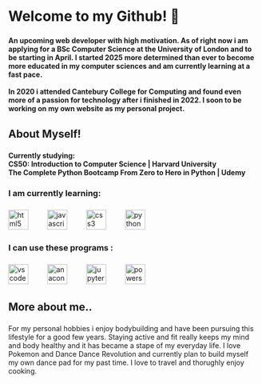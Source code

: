 <h1 align="left">Welcome to my Github! 👋</h1>

###

<h4 align="left">An upcoming web developer with high motivation. As of right now i am applying for a BSc Computer Science at the University of London and to be starting in April. I started 2025 more determined than ever to become more educated in my computer sciences and am currently learning at a fast pace.<br><br>In 2020 i attended Cantebury College for Computing and found even more of a passion for technology after i finished in 2022.  I soon to be working on my own website as my personal project.</h4>

###

<h2 align="left">About Myself!</h2>

###

<h4 align="left">Currently studying:<br> CS50: Introduction to Computer Science | Harvard University<br>The Complete Python Bootcamp From Zero to Hero in Python | Udemy</h4>

###

<h3 align="left">I am currently learning:</h3>

###

<div align="left">
  <img src="https://cdn.jsdelivr.net/gh/devicons/devicon/icons/html5/html5-original.svg" height="40" alt="html5 logo"  />
  <img width="30" />
  <img src="https://cdn.jsdelivr.net/gh/devicons/devicon/icons/javascript/javascript-original.svg" height="40" alt="javascript logo"  />
  <img width="30" />
  <img src="https://cdn.jsdelivr.net/gh/devicons/devicon/icons/css3/css3-original.svg" height="40" alt="css3 logo"  />
  <img width="30" />
  <img src="https://cdn.jsdelivr.net/gh/devicons/devicon/icons/python/python-original.svg" height="40" alt="python logo"  />
</div>

###

<h3 align="left">I can use these programs :</h3>

###

<div align="left">
  <img src="https://cdn.jsdelivr.net/gh/devicons/devicon/icons/vscode/vscode-original.svg" height="40" alt="vscode logo"  />
  <img width="30" />
  <img src="https://cdn.jsdelivr.net/gh/devicons/devicon/icons/anaconda/anaconda-original.svg" height="40" alt="anaconda logo"  />
  <img width="30" />
  <img src="https://cdn.jsdelivr.net/gh/devicons/devicon/icons/jupyter/jupyter-original.svg" height="40" alt="jupyter logo"  />
  <img width="30" />
  <img src="https://skillicons.dev/icons?i=powershell" height="40" alt="powershell logo"  />
</div>

###

<h2 align="left">More about me..</h2>

###

<p align="left">For my personal hobbies i enjoy bodybuilding and have been pursuing this lifestyle for a good few years. Staying active and fit really keeps my mind and body healthy and it has became a stape of my everyday life. I love Pokemon and Dance Dance Revolution and currently plan to build myself my own dance pad for my past time. I love to travel and thorughly enjoy cooking.</p>

###
